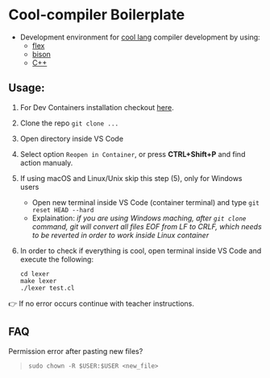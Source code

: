 # Cool-compiler Boilerplate

- Development environment for [cool lang](https://theory.stanford.edu/~aiken/software/cool/cool-manual.pdf) compiler development by using:
    - [flex](https://westes.github.io/flex/manual/)
    - [bison](https://www.gnu.org/software/bison/manual/bison.html)
    - [C++](https://cplusplus.com/)

## Usage:

1. For Dev Containers installation checkout
[here](https://code.visualstudio.com/docs/devcontainers/containers#_installation).

2. Clone the repo `git clone ...`

3. Open directory inside VS Code

4. Select option `Reopen in Container`, or press **CTRL+Shift+P** and find action manualy.

5. If using macOS and Linux/Unix skip this step (5), only for Windows users 
    - Open new terminal inside VS Code (container terminal) and type `git reset HEAD --hard`
    - Explaination: *if you are using Windows maching, after `git clone` command, git will convert all files EOF from LF to CRLF, which needs to be reverted in order to work inside Linux container*

4. In order to check if everything is cool, open terminal inside VS Code and execute the following:
    ```
    cd lexer
    make lexer
    ./lexer test.cl
    ```

👉 If no error occurs continue with teacher instructions.

## FAQ

Permission error after pasting new files?
> `sudo chown -R $USER:$USER <new_file>`
